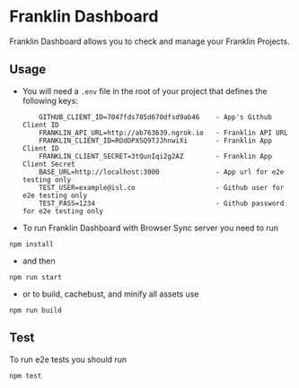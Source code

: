 # Franklin Dashboard

Franklin Dashboard allows you to check and manage your Franklin Projects.

## Usage

- You will need a `.env` file in the root of your project that defines the following keys:


    ```
    	GITHUB_CLIENT_ID=7047fds785d670dfsd9ab46    - App's Github Client ID
    	FRANKLIN_API_URL=http://ab763639.ngrok.io   - Franklin API URL
    	FRANKLIN_CLIENT_ID=ROdDPXSQ9TJJhnwiXi		- Franklin App Client ID
		FRANKLIN_CLIENT_SECRET=3tQunIqi2g2AZ		- Franklin App Client Secret
		BASE_URL=http://localhost:3000 				- App url for e2e testing only
		TEST_USER=example@isl.co 					- Github user for e2e testing only
		TEST_PASS=1234								- Github password for e2e testing only

    ```

- To run Franklin Dashboard with Browser Sync server you need to run

```
npm install
```
 - and then

```
npm run start
```

- or to build, cachebust, and minify all assets use

```
npm run build
```

## Test

To run e2e tests you should run

```
npm test
```

